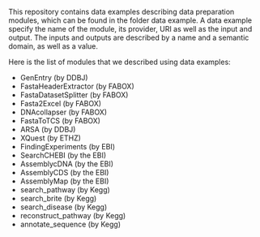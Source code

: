 This repository contains data examples describing data preparation modules, which can be found in the folder data example.
A data example specify the name of the module, its provider, URI as well as the input and output. 
The inputs and outputs are described by a name and a semantic domain, as well as a value.

Here is the list of modules that we described using data examples:

* GenEntry (by DDBJ)
* FastaHeaderExtractor (by FABOX)
* FastaDatasetSplitter (by FABOX)
* Fasta2Excel (by FABOX)
* DNAcollapser (by FABOX)
* FastaToTCS (by FABOX)
* ARSA (by DDBJ)
* XQuest (by ETHZ)
* FindingExperiments (by EBI)
* SearchCHEBI (by the EBI)
* AssemblycDNA (by the EBI)
* AssemblyCDS (by the EBI)
* AssemblyMap (by the EBI)
* search_pathway (by Kegg)
* search_brite (by Kegg)
* search_disease (by Kegg)
* reconstruct_pathway (by Kegg)
* annotate_sequence (by Kegg)
